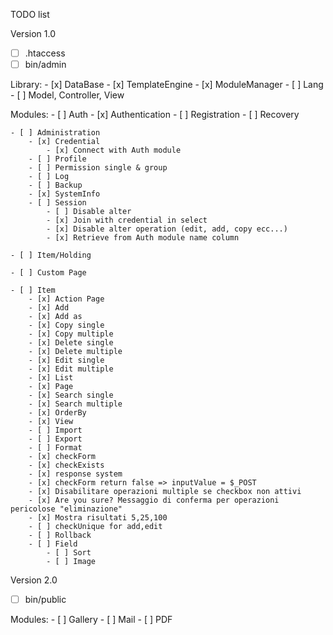 TODO list

Version 1.0

- [ ] .htaccess
- [ ] bin/admin

Library:
	- [x] DataBase
	- [x] TemplateEngine
	- [x] ModuleManager
	- [ ] Lang
	- [ ] Model, Controller, View

Modules: 
	- [ ] Auth
		- [x] Authentication
		- [ ] Registration
		- [ ] Recovery

	- [ ] Administration
		- [x] Credential
			- [x] Connect with Auth module
		- [ ] Profile
		- [ ] Permission single & group
		- [ ] Log
		- [ ] Backup
		- [x] SystemInfo
		- [ ] Session
			- [ ] Disable alter
			- [x] Join with credential in select
			- [x] Disable alter operation (edit, add, copy ecc...)
			- [x] Retrieve from Auth module name column

	- [ ] Item/Holding

	- [ ] Custom Page

	- [ ] Item
		- [x] Action Page
		- [x] Add
		- [x] Add as
		- [x] Copy single
		- [x] Copy multiple
		- [x] Delete single
		- [x] Delete multiple
		- [x] Edit single
		- [x] Edit multiple
		- [x] List
		- [x] Page 
		- [x] Search single
		- [x] Search multiple
		- [x] OrderBy
		- [x] View
		- [ ] Import
		- [ ] Export
		- [ ] Format
		- [x] checkForm
		- [x] checkExists
		- [x] response system
		- [x] checkForm return false => inputValue = $_POST
		- [x] Disabilitare operazioni multiple se checkbox non attivi
		- [x] Are you sure? Messaggio di conferma per operazioni pericolose "eliminazione"
		- [x] Mostra risultati 5,25,100
		- [ ] checkUnique for add,edit
		- [ ] Rollback
		- [ ] Field
			- [ ] Sort
			- [ ] Image

Version 2.0

- [ ] bin/public

Modules:
	- [ ] Gallery
	- [ ] Mail
	- [ ] PDF
